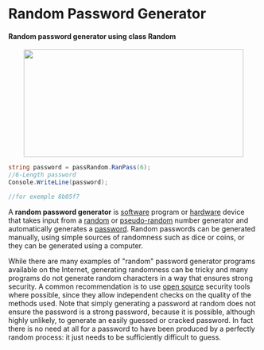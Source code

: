 # Random Password Generator
#### Random password generator using class Random
<p align="center">
<img src="https://www.newton.ac.uk/files/covers/968361.jpg" style="width:442px;height:216px;">
</p>

```csharp
string password = passRandom.RanPass(6);
//6-Length password
Console.WriteLine(password);

//for exemple 8b05f7
```

<p>A <b>random password generator</b> is <a href="/wiki/Computer_software" class="mw-redirect" title="Computer software">software</a> program or <a href="/wiki/Computer_hardware" title="Computer hardware">hardware</a> device that takes input from a <a href="/wiki/Random" class="mw-redirect" title="Random">random</a> or <a href="/wiki/Pseudo-random" class="mw-redirect" title="Pseudo-random">pseudo-random</a> number generator and automatically generates a <a href="/wiki/Password" title="Password">password</a>. Random passwords can be generated manually, using simple sources of randomness such as dice or coins, or they can be generated using a computer.</p>


<p>While there are many examples of "random" password generator programs available on the Internet, generating randomness can be tricky and many programs do not generate random characters in a way that ensures strong security. A common recommendation is to use <a href="/wiki/Open_source" class="mw-redirect" title="Open source">open source</a> security tools where possible, since they allow independent checks on the quality of the methods used. Note that simply generating a password at random does not ensure the password is a strong password, because it is possible, although highly unlikely, to generate an easily guessed or cracked password. In fact there is no need at all for a password to have been produced by a perfectly random process: it just needs to be sufficiently difficult to guess.</p>
